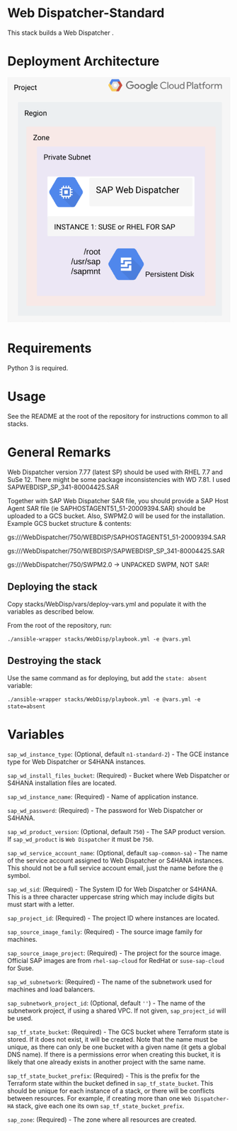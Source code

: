 # Web Dispatcher-Standard

This stack builds a Web Dispatcher .

# Deployment Architecture

![Web Dispatcher-Standard](./images/wd-standard.png)

# Requirements

Python 3 is required.

# Usage

See the README at the root of the repository for instructions common to all stacks.

# General Remarks

Web Dispatcher version 7.77 (latest SP) should be used with RHEL 7.7 and SuSe 12. There might be some package inconsistencies with WD 7.81. I used SAPWEBDISP_SP_341-80004425.SAR

Together with SAP Web Dispatcher SAR file, you should provide a SAP Host Agent SAR file  (ie SAPHOSTAGENT51_51-20009394.SAR) should be uploaded to a GCS bucket.
Also, SWPM2.0 will be used for the installation. 
Example GCS bucket structure & contents:


gs://<bucket-name>/WebDispatcher/750/WEBDISP/SAPHOSTAGENT51_51-20009394.SAR

gs://<bucket-name>/WebDispatcher/750/WEBDISP/SAPWEBDISP_SP_341-80004425.SAR

gs://<bucket-name>/WebDispatcher/750/SWPM2.0 -> UNPACKED SWPM, NOT SAR!

## Deploying the stack

Copy stacks/WebDisp/vars/deploy-vars.yml and populate it with the variables as described below.

From the root of the repository, run:

```
./ansible-wrapper stacks/WebDisp/playbook.yml -e @vars.yml
```

## Destroying the stack

Use the same command as for deploying, but add the `state: absent` variable:

```
./ansible-wrapper stacks/WebDisp/playbook.yml -e @vars.yml -e state=absent
```

# Variables

`sap_wd_instance_type`: (Optional, default `n1-standard-2`) - The GCE instance type for Web Dispatcher or S4HANA instances.

`sap_wd_install_files_bucket`: (Required) - Bucket where Web Dispatcher or S4HANA installation files are located.

`sap_wd_instance_name`: (Required) - Name of application instance.

`sap_wd_password`: (Required) - The password for Web Dispatcher or S4HANA.

`sap_wd_product_version`: (Optional, default `750`) - The SAP product version. If `sap_wd_product` is `Web Dispatcher` it must be `750`.

`sap_wd_service_account_name`: (Optional, default `sap-common-sa`) - The name of the service account assigned to Web Dispatcher or S4HANA instances. This should not be a full service account email, just the name before the `@` symbol.

`sap_wd_sid`: (Required) - The System ID for Web Dispatcher or S4HANA. This is a three character uppercase string which may include digits but must start with a letter.

`sap_project_id`: (Required) - The project ID where instances are located.

`sap_source_image_family`: (Required) - The source image family for machines.

`sap_source_image_project`: (Required) - The project for the source image. Official SAP images are from `rhel-sap-cloud` for RedHat or `suse-sap-cloud` for Suse.

`sap_wd_subnetwork`: (Required) - The name of the subnetwork used for machines and load balancers.

`sap_subnetwork_project_id`: (Optional, default `''`) - The name of the subnetwork project, if using a shared VPC. If not given, `sap_project_id` will be used.

`sap_tf_state_bucket`: (Required) - The GCS bucket where Terraform state is stored. If it does not exist, it will be created. Note that the name must be unique, as there can only be one bucket with a given name (it gets a global DNS name). If there is a permissions error when creating this bucket, it is likely that one already exists in another project with the same name.

`sap_tf_state_bucket_prefix`: (Required) - This is the prefix for the Terraform state within the bucket defined in `sap_tf_state_bucket`. This should be unique for each instance of a stack, or there will be conflicts between resources. For example, if creating more than one `Web Dispatcher-HA` stack, give each one its own `sap_tf_state_bucket_prefix`.

`sap_zone`: (Required) - The zone where all resources are created.

